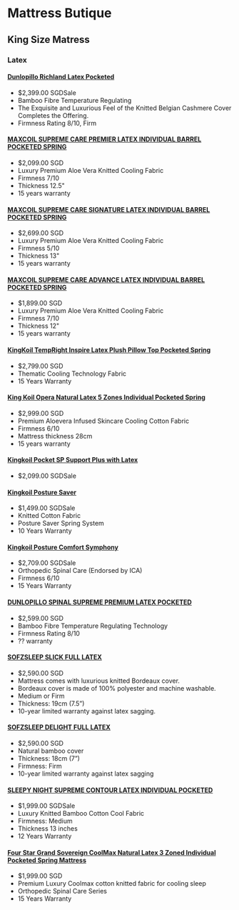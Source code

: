 # Mattress Butique

## King Size Matress
### Latex

#### [Dunlopillo Richland Latex Pocketed](https://themattressboutique.com/products/dunlopillo-richland-latex-pocketed)
* $2,399.00 SGDSale
* Bamboo Fibre Temperature Regulating
* The Exquisite and Luxurious Feel of the Knitted Belgian Cashmere Cover Completes the Offering.
* Firmness Rating 8/10, Firm

#### [MAXCOIL SUPREME CARE PREMIER LATEX INDIVIDUAL BARREL POCKETED SPRING](https://themattressboutique.com/products/maxcoil-supreme-care-premier-latex-individual-barrel-pocketed-spring?variant=40730852688054)
* $2,099.00 SGD
* Luxury Premium Aloe Vera Knitted Cooling Fabric
* Firmness 7/10
* Thickness 12.5"
* 15 years warranty

#### [MAXCOIL SUPREME CARE SIGNATURE LATEX INDIVIDUAL BARREL POCKETED SPRING](https://themattressboutique.com/products/maxcoil-supreme-care-signature-latex?variant=40730839384246)
* $2,699.00 SGD
* Luxury Premium Aloe Vera Knitted Cooling Fabric
* Firmness 5/10
* Thickness 13"
* 15 years warranty
 
#### [MAXCOIL SUPREME CARE ADVANCE LATEX INDIVIDUAL BARREL POCKETED SPRING](https://themattressboutique.com/products/maxcoil-supreme-care-advance-latex?variant=40730750222518)
* $1,899.00 SGD
* Luxury Premium Aloe Vera Knitted Cooling Fabric
* Firmness 7/10
* Thickness 12"
* 15 years warranty

#### [KingKoil TempRight Inspire Latex Plush Pillow Top Pocketed Spring](https://themattressboutique.com/products/king-koil-thematic-inspire?variant=11954078613547)
* $2,799.00 SGD
* Thematic Cooling Technology Fabric 
* 15 Years Warranty

#### [King Koil Opera Natural Latex 5 Zones Individual Pocketed Spring](https://themattressboutique.com/products/king-koil-opera-natural-latex-5-zones-individual-pocketed-spring?variant=15704621645867)
* $2,999.00 SGD
* Premium Aloevera Infused Skincare Cooling Cotton Fabric
* Firmness 6/10
* Mattress thickness 28cm
* 15 years warranty

#### [Kingkoil Pocket SP Support Plus with Latex](https://themattressboutique.com/products/support-plus-mattress?variant=11954091753515)
* $2,099.00 SGDSale

#### [Kingkoil Posture Saver](https://themattressboutique.com/products/posture-saver-mattress?variant=11954705727531)
* $1,499.00 SGDSale
* Knitted Cotton Fabric
* Posture Saver Spring System 
* 10 Years Warranty

#### [Kingkoil Posture Comfort Symphony](https://themattressboutique.com/products/orthopedic-spinal-care-mattress?variant=11954382241835)
* $2,709.00 SGDSale
* Orthopedic Spinal Care (Endorsed by ICA)
* Firmness 6/10
* 15 Years Warranty

 


#### [DUNLOPILLO SPINAL SUPREME PREMIUM LATEX POCKETED](https://themattressboutique.com/products/dunlopillo-spinal-supreme-premium-latex-pocketed?variant=32103928397898)
* $2,599.00 SGD
* Bamboo Fibre Temperature Regulating Technology 
* Firmness Rating 8/10
* ?? warranty

#### [SOFZSLEEP SLICK FULL LATEX](https://themattressboutique.com/products/sofzsleep-slick-full-latex?variant=32067088580682)
* $2,590.00 SGD
* Mattress comes with luxurious knitted Bordeaux cover.
* Bordeaux cover is made of 100% polyester and machine washable.
* Medium or Firm
* Thickness: 19cm (7.5”)
* 10-year limited warranty against latex sagging.

#### [SOFZSLEEP DELIGHT FULL LATEX](https://themattressboutique.com/products/sofzsleep-delight-full-latex?variant=32066981691466)
* $2,590.00 SGD
* Natural bamboo cover
* Thickness: 18cm (7”)
* Firmness: Firm
* 10-year limited warranty against latex sagging

#### [SLEEPY NIGHT SUPREME CONTOUR LATEX INDIVIDUAL POCKETED](https://themattressboutique.com/products/sleepy-night-spinal-supreme-latex-individual-pocketed?variant=32021062287434)
* $1,999.00 SGDSale
* Luxury Knitted Bamboo Cotton Cool Fabric
* Firmness: Medium 
* Thickness 13 inches
* 12 Years Warranty

#### [Four Star Grand Sovereign CoolMax Natural Latex 3 Zoned Individual Pocketed Spring Mattress](https://themattressboutique.com/products/four-star-grand-sovereign-coolmax-natural-latex-3-zoned-individual-pocketed-spring-mattress?variant=15705149997099)
* $1,999.00 SGD
* Premium Luxury Coolmax cotton knitted fabric for cooling sleep
* Orthopedic Spinal Care Series
* 15 Years Warranty



